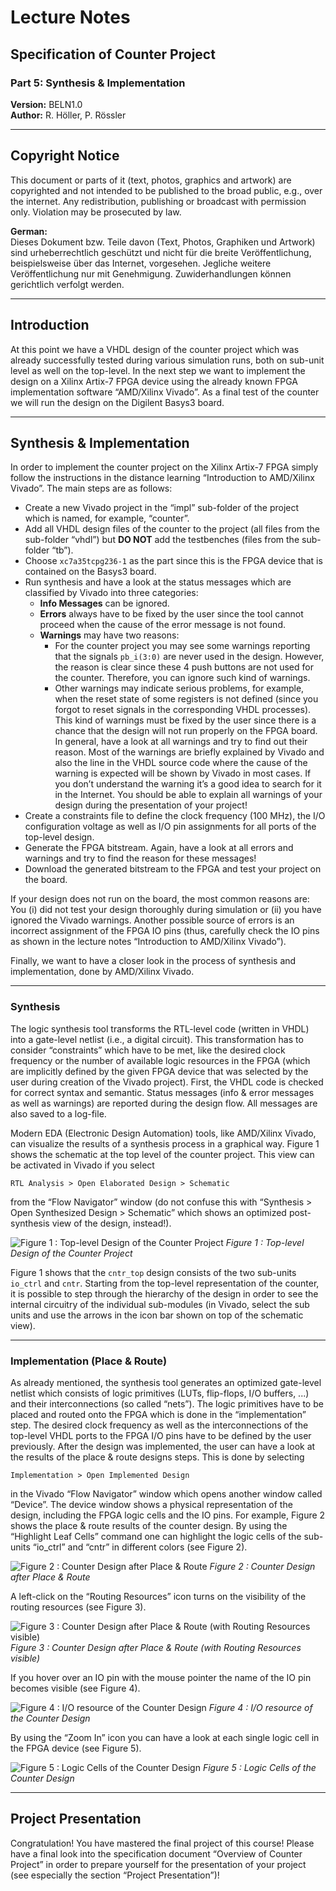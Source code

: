 
# Lecture Notes

## Specification of Counter Project

### Part 5: Synthesis & Implementation

**Version:** BELN1.0  
**Author:** R. Höller, P. Rössler

---

## Copyright Notice

This document or parts of it (text, photos, graphics and artwork) are copyrighted and not intended to be published to the broad public, e.g., over the internet. Any redistribution, publishing or broadcast with permission only. Violation may be prosecuted by law.

**German:**  
Dieses Dokument bzw. Teile davon (Text, Photos, Graphiken und Artwork) sind urheberrechtlich geschützt und nicht für die breite Veröffentlichung, beispielsweise über das Internet, vorgesehen. Jegliche weitere Veröffentlichung nur mit Genehmigung. Zuwiderhandlungen können gerichtlich verfolgt werden.

---

## Introduction

At this point we have a VHDL design of the counter project which was already successfully tested during various simulation runs, both on sub-unit level as well on the top-level. In the next step we want to implement the design on a Xilinx Artix-7 FPGA device using the already known FPGA implementation software “AMD/Xilinx Vivado”. As a final test of the counter we will run the design on the Digilent Basys3 board.

---

## Synthesis & Implementation

In order to implement the counter project on the Xilinx Artix-7 FPGA simply follow the instructions in the distance learning “Introduction to AMD/Xilinx Vivado”. The main steps are as follows:

- Create a new Vivado project in the “impl” sub-folder of the project which is named, for example, “counter”.
- Add all VHDL design files of the counter to the project (all files from the sub-folder “vhdl”) but **DO NOT** add the testbenches (files from the sub-folder “tb”).
- Choose `xc7a35tcpg236-1` as the part since this is the FPGA device that is contained on the Basys3 board.
- Run synthesis and have a look at the status messages which are classified by Vivado into three categories:  
  - **Info Messages** can be ignored.  
  - **Errors** always have to be fixed by the user since the tool cannot proceed when the cause of the error message is not found.  
  - **Warnings** may have two reasons:  
    - For the counter project you may see some warnings reporting that the signals `pb_i(3:0)` are never used in the design. However, the reason is clear since these 4 push buttons are not used for the counter. Therefore, you can ignore such kind of warnings.
    - Other warnings may indicate serious problems, for example, when the reset state of some registers is not defined (since you forgot to reset signals in the corresponding VHDL processes). This kind of warnings must be fixed by the user since there is a chance that the design will not run properly on the FPGA board. In general, have a look at all warnings and try to find out their reason. Most of the warnings are briefly explained by Vivado and also the line in the VHDL source code where the cause of the warning is expected will be shown by Vivado in most cases. If you don’t understand the warning it’s a good idea to search for it in the Internet. You should be able to explain all warnings of your design during the presentation of your project!
- Create a constraints file to define the clock frequency (100 MHz), the I/O configuration voltage as well as I/O pin assignments for all ports of the top-level design.
- Generate the FPGA bitstream. Again, have a look at all errors and warnings and try to find the reason for these messages!
- Download the generated bitstream to the FPGA and test your project on the board.

If your design does not run on the board, the most common reasons are: You (i) did not test your design thoroughly during simulation or (ii) you have ignored the Vivado warnings. Another possible source of errors is an incorrect assignment of the FPGA IO pins (thus, carefully check the IO pins as shown in the lecture notes “Introduction to AMD/Xilinx Vivado”).

Finally, we want to have a closer look in the process of synthesis and implementation, done by AMD/Xilinx Vivado.

---

### Synthesis

The logic synthesis tool transforms the RTL-level code (written in VHDL) into a gate-level netlist (i.e., a digital circuit). This transformation has to consider “constraints” which have to be met, like the desired clock frequency or the number of available logic resources in the FPGA (which are implicitly defined by the given FPGA device that was selected by the user during creation of the Vivado project). First, the VHDL code is checked for correct syntax and semantic. Status messages (info & error messages as well as warnings) are reported during the design flow. All messages are also saved to a log-file.

Modern EDA (Electronic Design Automation) tools, like AMD/Xilinx Vivado, can visualize the results of a synthesis process in a graphical way. Figure 1 shows the schematic at the top level of the counter project. This view can be activated in Vivado if you select

`RTL Analysis > Open Elaborated Design > Schematic`

from the “Flow Navigator” window (do not confuse this with “Synthesis > Open Synthesized Design > Schematic” which shows an optimized post-synthesis view of the design, instead!).

![Figure 1 : Top-level Design of the Counter Project](imgs/Figure_1_Top-level_Design_of_the_Counter_Project.png)
*Figure 1 : Top-level Design of the Counter Project*

Figure 1 shows that the `cntr_top` design consists of the two sub-units `io_ctrl` and `cntr`. Starting from the top-level representation of the counter, it is possible to step through the hierarchy of the design in order to see the internal circuitry of the individual sub-modules (in Vivado, select the sub units and use the arrows in the icon bar shown on top of the schematic view).

---

### Implementation (Place & Route)

As already mentioned, the synthesis tool generates an optimized gate-level netlist which consists of logic primitives (LUTs, flip-flops, I/O buffers, ...) and their interconnections (so called “nets”). The logic primitives have to be placed and routed onto the FPGA which is done in the “implementation” step. The desired clock frequency as well as the interconnections of the top-level VHDL ports to the FPGA I/O pins have to be defined by the user previously. After the design was implemented, the user can have a look at the results of the place & route designs steps. This is done by selecting

`Implementation > Open Implemented Design`

in the Vivado “Flow Navigator” window which opens another window called “Device”. The device window shows a physical representation of the design, including the FPGA logic cells and the IO pins. For example, Figure 2 shows the place & route results of the counter design. By using the “Highlight Leaf Cells” command one can highlight the logic cells of the sub-units “io_ctrl” and “cntr” in different colors (see Figure 2).

![Figure 2 : Counter Design after Place & Route](imgs/Figure_2_Counter_Design_after_Place_and_Route.png)
*Figure 2 : Counter Design after Place & Route*

A left-click on the “Routing Resources” icon turns on the visibility of the routing resources (see Figure 3).

![Figure 3 : Counter Design after Place & Route (with Routing Resources visible)](imgs/Figure_3_Counter_Design_after_Place_and_Route_with_Routing_Resources_visible.png)
*Figure 3 : Counter Design after Place & Route (with Routing Resources visible)*

If you hover over an IO pin with the mouse pointer the name of the IO pin becomes visible (see Figure 4).

![Figure 4 : I/O resource of the Counter Design](imgs/Figure_4_IO_resource_of_the_Counter_Design.png)
*Figure 4 : I/O resource of the Counter Design*

By using the “Zoom In” icon you can have a look at each single logic cell in the FPGA device (see Figure 5).

![Figure 5 : Logic Cells of the Counter Design](imgs/Figure_5_Logic_Cells_of_the_Counter_Design.png)
*Figure 5 : Logic Cells of the Counter Design*

---

## Project Presentation

Congratulation! You have mastered the final project of this course! Please have a final look into the specification document “Overview of Counter Project” in order to prepare yourself for the presentation of your project (see especially the section “Project Presentation”)!